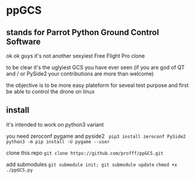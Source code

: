 # ppGCS

stands for Parrot Python Ground Control Software
-

ok ok guys it's not another sexyiest Free Flight Pro clone

to be clear it's the uglyiest GCS you have ever seen (if you are god of QT and / or PySide2 your contributions are more than welcome)

the objective is to be more easy plateform for seveal test purpose 
and first be able to control the drone on linux 

install 
-
it's intended to work on python3 variant 

you need zeroconf pygame and pyside2 
``` pip3 install zeroconf PySide2```
``` python3 -m pip install -U pygame --user```

clone this repo 
``` git clone https://github.com/profff/ppGCS.git ```

add submodules
```git submodule init; git submodule update```
```chmod +x ./ppGCS.py``` 
